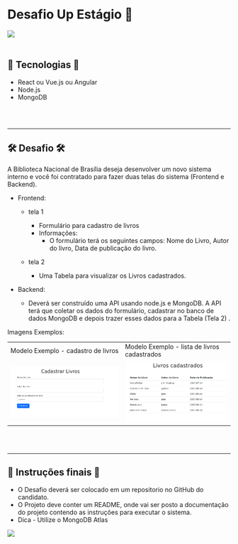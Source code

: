  
# Desafio Up Estágio 🤺      
<img src="https://media2.giphy.com/media/vEcyRJ5yysqk/giphy.gif?cid=ecf05e476ndnvzar224vndg5fqmsuwepz1r9cot5sdjbrq5m&rid=giphy.gif&ct=g">
<br>
<br>

## 🚀 Tecnologias 🚀

<ul>
    <li>React ou Vue.js ou Angular</li>
    <li>Node.js</li>
    <li>MongoDB</li>
</ul>
<br>
<br>
<hr>

## 🛠 Desafio 🛠

A Biblioteca Nacional de Brasília deseja desenvolver um novo sistema interno e você foi contratado para fazer duas telas do sistema (Frontend e Backend).


- Frontend:
    * tela 1
        * Formulário para cadastro de livros
        * Informações:
            * O formulário terá os seguintes campos: Nome do Livro, Autor do livro, Data de publicação do livro.

    * tela 2
        * Uma Tabela para visualizar os Livros cadastrados.

- Backend:
    * Deverá ser construído uma API usando node.js e MongoDB. A API terá que coletar os dados do formulário, cadastrar no banco de dados MongoDB e depois trazer esses dados para a Tabela (Tela 2)
    .


Imagens Exemplos:

<table>
    <tr>
        <td>Modelo Exemplo - cadastro de livros</td>
        <td>Modelo Exemplo - lista de livros cadastrados</td>
    </tr>
    <tr>
        <td><img  src="./gitimg/cadastro.png"></td>
        <td><img  src="./gitimg/lista.png"></td>
    </tr>
</table>

<br>
<br>
<hr>

## 📒 Instruções finais 📒

* O Desafio deverá ser colocado em um repositorio no GitHub do candidato.
* O Projeto deve conter um README, onde vai ser posto a documentação do projeto contendo as instruções para executar o sistema.
* Dica - Utilize o MongoDB Atlas

<img src="https://media2.giphy.com/media/3oeSAz6FqXCKuNFX6o/giphy.gif?cid=ecf05e471f592hy7w4d5ybhhguoxb4g2iaxhz1vyo8p6qvzx&rid=giphy.gif&ct=g">

